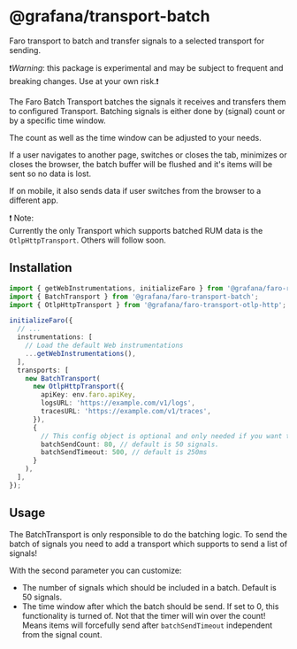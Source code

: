 # @grafana/transport-batch

Faro transport to batch and transfer signals to a selected transport for sending.

❗️*Warning*: this package is experimental and may be subject to frequent and breaking changes.
Use at your own risk.❗️

The Faro Batch Transport batches the signals it receives and transfers them to configured Transport.
Batching signals is either done by (signal) count or by a specific time window.

The count as well as the time window can be adjusted to your needs.

If a user navigates to another page, switches or closes the tab, minimizes or closes the browser,
the batch buffer will be flushed and it's items will be sent so no data is lost.

If on mobile, it also sends data if user switches from the browser to a different app.

❗️ Note:\
Currently the only Transport which supports batched RUM data is the `OtlpHttpTransport`.
Others will follow soon.

## Installation

```ts
import { getWebInstrumentations, initializeFaro } from '@grafana/faro-react';
import { BatchTransport } from '@grafana/faro-transport-batch';
import { OtlpHttpTransport } from '@grafana/faro-transport-otlp-http';

initializeFaro({
  // ...
  instrumentations: [
    // Load the default Web instrumentations
    ...getWebInstrumentations(),
  ],
  transports: [
    new BatchTransport(
      new OtlpHttpTransport({
        apiKey: env.faro.apiKey,
        logsURL: 'https://example.com/v1/logs',
        tracesURL: 'https://example.com/v1/traces',
      }),
      {
        // This config object is optional and only needed if you want to change the defaults.
        batchSendCount: 80, // default is 50 signals.
        batchSendTimeout: 500, // default is 250ms
      }
    ),
  ],
});
```

## Usage

The BatchTransport is only responsible to do the batching logic.
To send the batch of signals you need to add a transport which supports to send a list of signals!

With the second parameter you can customize:

- The number of signals which should be included in a batch. Default is 50 signals.
- The time window after which the batch should be send. If set to 0, this functionality is turned of.
  Not that the timer will win over the count! Means items will forcefully send after
  `batchSendTimeout` independent from the signal count.
